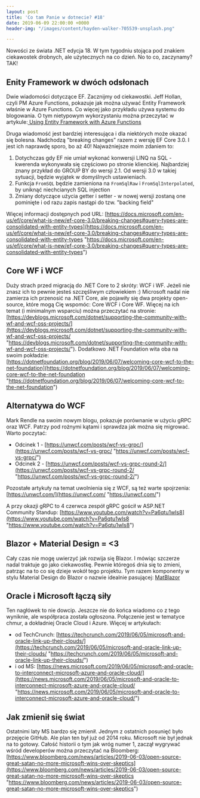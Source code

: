 ```yaml
---
layout: post
title: 'Co tam Panie w dotnecie? #18'
date: 2019-06-09 22:00:00 +0000
header-img: "/images/content/hayden-walker-705539-unsplash.png"

---
```

Nowości ze świata .NET edycja 18. W tym tygodniu stojąca pod znakiem ciekawostek drobnych, ale użytecznych na co dzień. No to co, zaczynamy? TAK!

## Enity Framework w dwóch odsłonach

Dwie wiadomości dotyczące EF. Zacznijmy od ciekawostki. Jeff Hollan, czyli PM Azure Functions, pokazuje jak można używać Entity Framework właśnie w Azure Functions. Co więcej jako przykładu używa systemu do blogowania. O tym nietypowym wykorzystaniu można przeczytać w artykule:[ Using Entity Framework with Azure Functions](https://dev.to/azure/using-entity-framework-with-azure-functions-50aa)

Druga wiadomość jest bardziej interesująca i dla niektórych może okazać się bolesna. Nadchodzą "breaking changes" razem z wersję EF Core 3.0. I jest ich naprawdę sporo, bo aż 40! Najważniejsze moim zdaniem to:

1. Dotychczas gdy EF nie umiał wykonać konwersji LINQ na SQL - kwerenda wykonywała się częściowo po stronie klienckiej. Najbardziej znany przykład do GROUP BY do wersji 2.1. Od wersji 3.0 w takiej sytuacji, będzie wyjątek w domyślnych ustawieniach.
2. Funkcja `FromSQL` będzie zamieniona na `FromSqlRaw` i `FromSqlInterpolated`, by uniknąć niechcianych SQL injection
3. Zmiany dotyczące użycia getter i setter - w nowej wersji zostaną one pominięte i od razu zapis nastąpi do tzw. "backing field"

Więcej informacji dostępnych pod URL: [https://docs.microsoft.com/en-us/ef/core/what-is-new/ef-core-3.0/breaking-changes#query-types-are-consolidated-with-entity-types](https://docs.microsoft.com/en-us/ef/core/what-is-new/ef-core-3.0/breaking-changes#query-types-are-consolidated-with-entity-types "https://docs.microsoft.com/en-us/ef/core/what-is-new/ef-core-3.0/breaking-changes#query-types-are-consolidated-with-entity-types")

## Core WF i WCF

Duży strach przed migracją do .NET Core to 2 skróty: WCF i WF. Jeżeli nie znasz ich to pewnie jesteś szczęśliwym człowiekiem :) Microsoft nadal nie zamierza ich przenosić na .NET Core, ale pojawiły się dwa projekty open-source, które mogą Cię wspomóc: Core WCF i Core WF. Więcej na ich temat (i minimalnym wsparciu) można przeczytać na stronie: [https://devblogs.microsoft.com/dotnet/supporting-the-community-with-wf-and-wcf-oss-projects/](https://devblogs.microsoft.com/dotnet/supporting-the-community-with-wf-and-wcf-oss-projects/ "https://devblogs.microsoft.com/dotnet/supporting-the-community-with-wf-and-wcf-oss-projects/"). Dodatkowo .NET Foundation wita oba na swoim pokładzie: [https://dotnetfoundation.org/blog/2019/06/07/welcoming-core-wcf-to-the-net-foundation](https://dotnetfoundation.org/blog/2019/06/07/welcoming-core-wcf-to-the-net-foundation "https://dotnetfoundation.org/blog/2019/06/07/welcoming-core-wcf-to-the-net-foundation")

## Alternatywa do WCF

Mark Rendle na swoim nowym blogu, pokazuje porównanie w użyciu gRPC oraz WCF. Patrzy pod rożnymi kątami i sprawdza jak można się migrować. Warto poczytać:

* Odcinek 1 - [https://unwcf.com/posts/wcf-vs-grpc/](https://unwcf.com/posts/wcf-vs-grpc/ "https://unwcf.com/posts/wcf-vs-grpc/")
* Odcinek 2 - [https://unwcf.com/posts/wcf-vs-grpc-round-2/](https://unwcf.com/posts/wcf-vs-grpc-round-2/ "https://unwcf.com/posts/wcf-vs-grpc-round-2/")

Pozostałe artykuły na temat uwolnienia się z WCF, są też warte spojrzenia: [https://unwcf.com/](https://unwcf.com/ "https://unwcf.com/")

A przy okazji gRPC to 4 czerwca zespół gRPC gościł w ASP.NET Community Standup: [https://www.youtube.com/watch?v=Pa6qtu1wIs8](https://www.youtube.com/watch?v=Pa6qtu1wIs8 "https://www.youtube.com/watch?v=Pa6qtu1wIs8")

## Blazor + Material Design = <3

Cały czas nie mogę uwierzyć jak rozwija się Blazor. I mówiąc szczerze nadal traktuje go jako ciekawostkę. Pewnie któregoś dnia się to zmieni, patrząc na to co się dzieje wokół tego projektu. Tym razem komponenty w stylu Material Design do Blazor o nazwie idealnie pasującej: [MatBlazor](https://www.matblazor.com/)

## Oracle i Microsoft łączą siły

Ten nagłówek to nie dowcip. Jeszcze nie do końca wiadomo co z tego wyniknie, ale współpraca została ogłoszona. Połączenie jest w tematyce chmur, a dokładniej Oracle Cloud i Azure. Więcej w artykułach:

* od TechCrunch: [https://techcrunch.com/2019/06/05/microsoft-and-oracle-link-up-their-clouds/](https://techcrunch.com/2019/06/05/microsoft-and-oracle-link-up-their-clouds/ "https://techcrunch.com/2019/06/05/microsoft-and-oracle-link-up-their-clouds/")
* i od MS: [https://news.microsoft.com/2019/06/05/microsoft-and-oracle-to-interconnect-microsoft-azure-and-oracle-cloud/](https://news.microsoft.com/2019/06/05/microsoft-and-oracle-to-interconnect-microsoft-azure-and-oracle-cloud/ "https://news.microsoft.com/2019/06/05/microsoft-and-oracle-to-interconnect-microsoft-azure-and-oracle-cloud/")

## Jak zmienił się świat

Ostatnimi laty MS bardzo się zmienił. Jednym z ostatnich posunięć było przejęcie GitHub. Ale plan ten był już od 2014 roku. Microsoft nie był jednak na to gotowy. Całość historii o tym jak wróg numer 1, zaczął wygrywać wśród developerów można przeczytać na Bloomberg: [https://www.bloomberg.com/news/articles/2019-06-03/open-source-great-satan-no-more-microsoft-wins-over-skeptics](https://www.bloomberg.com/news/articles/2019-06-03/open-source-great-satan-no-more-microsoft-wins-over-skeptics "https://www.bloomberg.com/news/articles/2019-06-03/open-source-great-satan-no-more-microsoft-wins-over-skeptics") 